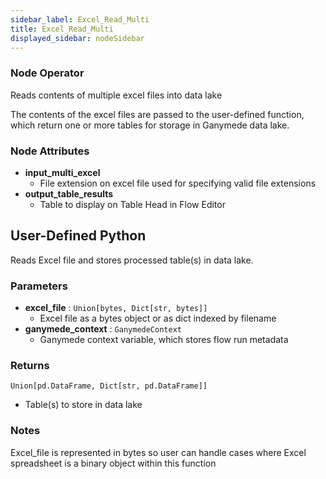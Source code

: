 ```yaml
---
sidebar_label: Excel_Read_Multi
title: Excel_Read_Multi
displayed_sidebar: nodeSidebar
---
```


### Node Operator
Reads contents of multiple excel files into data lake

The contents of the excel files are passed to the user-defined function, which
return one or more tables for storage in Ganymede data lake.


### Node Attributes
- **input_multi_excel**
  - File extension on excel file used for specifying valid file extensions
- **output_table_results**
  - Table to display on Table Head in Flow Editor
## User-Defined Python
Reads Excel file and stores processed table(s) in data lake.


### Parameters
- **excel_file** : `Union[bytes, Dict[str, bytes]]`
    - Excel file as a bytes object or as dict indexed by filename
- **ganymede_context** : `GanymedeContext`
    - Ganymede context variable, which stores flow run metadata


### Returns
`Union[pd.DataFrame, Dict[str, pd.DataFrame]]`
  - Table(s) to store in data lake


### Notes
Excel_file is represented in bytes so user can handle cases where Excel spreadsheet is
a binary object within this function